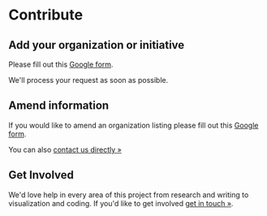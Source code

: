 # Contribute

## Add your organization or initiative

Please fill out this [Google form](https://forms.gle/9337PCNXHtc7xQYW9).

We'll process your request as soon as possible.

## Amend information

If you would like to amend an organization listing please fill out this [Google form](https://forms.gle/9337PCNXHtc7xQYW9).

You can also [contact us directly &raquo;][contact]

## Get Involved

We'd love help in every area of this project from research and writing to visualization and coding. If you'd like to get involved [get in touch &raquo;][contact].


[contact]: https://lifeitself.us/contact/

